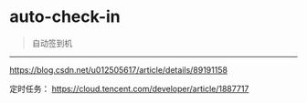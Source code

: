 # auto-check-in

> 自动签到机

------

https://blog.csdn.net/u012505617/article/details/89191158


定时任务： https://cloud.tencent.com/developer/article/1887717

